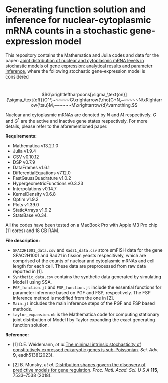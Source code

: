 # Generating function solution and inference for nuclear-cytoplasmic mRNA counts in a stochastic gene-expression model

This repository contains the Mathematica and Julia codes and data for the paper: [Joint distribution of nuclear and cytoplasmic mRNA levels in stochastic models of gene expression: analytical results and parameter inference](https://www.biorxiv.org/content/10.1101/2024.04.29.591679v1), where the following stochastic gene-expression model is considered

​                                          $$G\xrightleftharpoons[\sigma_\text{on}]{\sigma_\text{off}}G^*,~~~~~~G\xrightarrow{\rho}G+N,~~~~~~N\xRightarrow{\tau}M,~~~~~~M\xrightarrow{d}\varnothing.$$

Nuclear and cytoplasmic mRNAs are denoted by $N$ and $M$ respectively. $G$ and $G^*$ are the active and inactive gene states respectively. For more details, please refer to the aforementioned paper.

**Requirements:**

- Mathematica v13.2.1.0
- Julia v1.9.4
- CSV v0.10.12
- DSP v0.7.9
- DataFrames v1.6.1
- DifferentialEquations v7.12.0
- FastGaussQuadrature v1.0.2
- HypergeometricFunctions v0.3.23
- Interpolations v0.14.7
- KernelDensity v0.6.8
- Optim v1.9.2
- Plots v1.39.0
- StaticArrays v1.9.2
- StatsBase v0.34.

All the codes have been tested on a MacBook Pro with Apple M3 Pro chip (11 cores) and 18 GB RAM.

**File description:**

- `SPAC2H1001_data.csv` and `Rad21_data.csv` store smFISH data for the gene SPAC2H1001 and Rad21 in fission yeasts respecitively, which are comprised of the counts of nuclear and cytoplasmic mRNAs and cell length for each cell. These data are preprocessed from raw data reported in [1].
- `Synthetic_data.csv` contains the synthetic data generated by simulating Model I using SSA.
- `PGF_function.jl` and `FSP_function.jl` include the essential functions for parameter inference based on PGF and FSP, respectively. The FSP inference method is modified from the one in [2].
- `Main.jl` includes the main inference steps of the PGF and FSP based methods.
- `taylor_expansion.nb` is the Mathematica code for computing stationary joint distribution of Model I by Taylor expanding the exact generating function solution.

**Reference:**

- [1] D.E. Weidemann, *et al.*[The minimal intrinsic stochasticity of constitutively expressed eukaryotic genes is sub-Poissonian](https://www.science.org/doi/full/10.1126/sciadv.adh5138). *Sci. Adv.* **9**, eadh5138(2023).

- [2] B. Munsky, *et al*. [Distribution shapes govern the discovery of predictive models for gene regulation](https://www.pnas.org/doi/abs/10.1073/pnas.1804060115). *Proc. Natl. Acad. Sci. U S A* **115**, 7533–7538 (2018).

